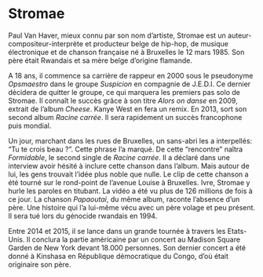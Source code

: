 # Stromae
Paul Van Haver, mieux connu par son nom d’artiste, Stromae est un auteur-compositeur-interprète et producteur belge de hip-hop, de musique électronique et de chanson française né à Bruxelles le 12 mars 1985. Son père était Rwandais et sa mère belge d’origine flamande. 

A 18 ans, il commence sa carrière de rappeur en 2000 sous le pseudonyme _Opsmaestro_ dans le groupe _Suspicion_ en compagnie de J.E.D.I. Ce dernier décidera de quitter le groupe, ce qui marquera les premiers pas solo de Stromae. 
Il connaît le succès grâce à son titre _Alors on danse_ en 2009, extrait de l’album _Cheese_. Kanye West en fera un remix.
En 2013, sort son second album _Racine carrée_. Il sera rapidement un succès francophone puis mondial.

Un jour, marchant dans les rues de Bruxelles, un sans-abri les a interpellés: “Tu te crois beau ?”. Cette phrase l’a marqué. De cette “rencontre” naîtra _Formidable_, le second single de _Racine carrée_. Il a déclaré dans une interview avoir hésité à inclure cette chanson dans l’album. Mais autour de lui, les gens trouvait l’idée plus noble que nulle. Le clip de cette chanson a été tourné sur le rond-point de l’avenue Louise à Bruxelles. Ivre, Stromae y hurle les paroles en titubant. La vidéo a été vu plus de 126 millions de fois à ce jour.
La chanson _Papaoutai_, du même album, raconte l’absence d’un père. Une histoire qui l’a lui-même vécu avec un père volage et peu présent. Il sera tué lors du génocide rwandais en 1994.

Entre 2014 et 2015, il se lance dans un grande tournée à travers les Etats-Unis. Il conclura la partie américaine par un concert au Madison Square Garden de New York devant 18.000 personnes. Son dernier concert a été donné à Kinshasa en République démocratique du Congo, d’où était originaire son père.